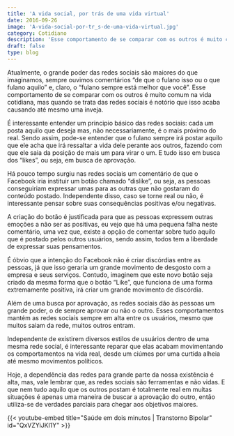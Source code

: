 ```yaml
---
title: 'A vida social, por trás de uma vida virtual'
date: 2016-09-26
image: 'A-vida-social-por-tr_s-de-uma-vida-virtual.jpg'
category: Cotidiano
description: 'Esse comportamento de se comparar com os outros é muito comum na vida cotidiana, mas o que está por trás de uma vida virtual?'
draft: false
type: blog
---
```


Atualmente, o grande poder das redes sociais são maiores do que imaginamos, sempre ouvimos comentários “de que o fulano isso ou o que fulano aquilo” e, claro, o “fulano sempre está melhor que você”. Esse comportamento de se comparar com os outros é muito comum na vida cotidiana, mas quando se trata das redes sociais é notório que isso acaba causando até mesmo uma inveja.

É interessante entender um principio básico das redes sociais: cada um posta aquilo que deseja mas, não necessariamente, é o mais próximo do real. Sendo assim, pode-se entender que o fulano sempre irá postar aquilo que ele acha que irá ressaltar a vida dele perante aos outros, fazendo com que ele saia da posição de mais um para virar o um. E tudo isso em busca dos “likes”, ou seja, em busca de aprovação.

Há pouco tempo surgiu nas redes sociais um comentário de que o Facebook iria instituir um botão chamado “dislike”, ou seja, as pessoas conseguiriam expressar umas para as outras que não gostaram do conteúdo postado. Independente disso, caso se torne real ou não, é interessante pensar sobre suas consequências positivas e/ou negativas.

A criação do botão é justificada para que as pessoas expressem outras emoções a não ser as positivas, eu vejo que há uma pequena falha neste comentário, uma vez que, existe a opção de comentar sobre tudo aquilo que é postado pelos outros usuários, sendo assim, todos tem a liberdade de expressar suas pensamentos.

É óbvio que a intenção do Facebook não é criar discórdias entre as pessoas, já que isso geraria um grande movimento de desgosto com a empresa e seus serviços. Contudo, imaginem que este novo botão seja criado da mesma forma que o botão “Like”, que funciona de uma forma extremamente positiva, irá criar um grande movimento de discórdia.

Além de uma busca por aprovação, as redes sociais dão às pessoas um grande poder, o de sempre aprovar ou não o outro. Esses comportamentos mantém as redes sociais sempre em alta entre os usuários, mesmo que muitos saiam da rede, muitos outros entram.

Independente de existirem diversos estilos de usuários dentro de uma mesma rede social, é interessante reparar que elas acabam movimentando os comportamentos na vida real, desde um ciúmes por uma curtida alheia até mesmo movimentos políticos.

Hoje, a dependência das redes para grande parte da nossa existência é alta, mas, vale lembrar que, as redes sociais são ferramentas e não vidas. E que nem tudo aquilo que os outros postam é totalmente real em muitas situações é apenas uma maneira de buscar a aprovação do outro, então utiliza-se de verdades parciais para chegar aos objetivos maiores.

{{< youtube-embed title="Saúde em dois minutos | Transtorno Bipolar" id="QxVZYiJKl1Y" >}}
